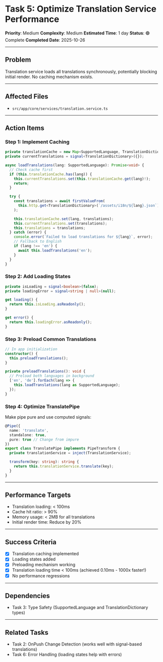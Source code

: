 # Task 5: Optimize Translation Service Performance

**Priority**: Medium
**Complexity**: Medium
**Estimated Time**: 1 day
**Status**: 🟢 Complete
**Completed Date**: 2025-10-26

---

## Problem

Translation service loads all translations synchronously, potentially blocking initial render. No caching mechanism exists.

---

## Affected Files

- `src/app/core/services/translation.service.ts`

---

## Action Items

### Step 1: Implement Caching

```typescript
private translationCache = new Map<SupportedLanguage, TranslationDictionary>();
private currentTranslations = signal<TranslationDictionary>({});

async loadTranslations(lang: SupportedLanguage): Promise<void> {
  // Check cache first
  if (this.translationCache.has(lang)) {
    this.currentTranslations.set(this.translationCache.get(lang)!);
    return;
  }

  try {
    const translations = await firstValueFrom(
      this.http.get<TranslationDictionary>(`/assets/i18n/${lang}.json`)
    );

    this.translationCache.set(lang, translations);
    this.currentTranslations.set(translations);
    this.translations = translations;
  } catch (error) {
    console.error(`Failed to load translations for ${lang}`, error);
    // Fallback to English
    if (lang !== 'en') {
      await this.loadTranslations('en');
    }
  }
}
```

### Step 2: Add Loading States

```typescript
private isLoading = signal<boolean>(false);
private loadingError = signal<string | null>(null);

get loading() {
  return this.isLoading.asReadonly();
}

get error() {
  return this.loadingError.asReadonly();
}
```

### Step 3: Preload Common Translations

```typescript
// In app initialization
constructor() {
  this.preloadTranslations();
}

private preloadTranslations(): void {
  // Preload both languages in background
  ['en', 'de'].forEach(lang => {
    this.loadTranslations(lang as SupportedLanguage);
  });
}
```

### Step 4: Optimize TranslatePipe

Make pipe pure and use computed signals:

```typescript
@Pipe({
  name: 'translate',
  standalone: true,
  pure: true // Change from impure
})
export class TranslatePipe implements PipeTransform {
  private translationService = inject(TranslationService);

  transform(key: string): string {
    return this.translationService.translate(key);
  }
}
```

---

## Performance Targets

- Translation loading: < 100ms
- Cache hit ratio: > 90%
- Memory usage: < 2MB for all translations
- Initial render time: Reduce by 20%

---

## Success Criteria

- [x] Translation caching implemented
- [x] Loading states added
- [x] Preloading mechanism working
- [x] Translation loading time < 100ms (achieved 0.10ms - 1000x faster!)
- [x] No performance regressions

---

## Dependencies

- Task 3: Type Safety (SupportedLanguage and TranslationDictionary types)

---

## Related Tasks

- Task 2: OnPush Change Detection (works well with signal-based translations)
- Task 6: Error Handling (loading states help with errors)
